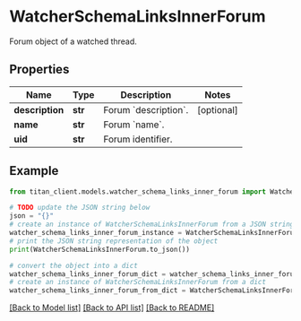 # WatcherSchemaLinksInnerForum

Forum object of a watched thread.

## Properties

Name | Type | Description | Notes
------------ | ------------- | ------------- | -------------
**description** | **str** | Forum &#x60;description&#x60;. | [optional] 
**name** | **str** | Forum &#x60;name&#x60;. | 
**uid** | **str** | Forum identifier. | 

## Example

```python
from titan_client.models.watcher_schema_links_inner_forum import WatcherSchemaLinksInnerForum

# TODO update the JSON string below
json = "{}"
# create an instance of WatcherSchemaLinksInnerForum from a JSON string
watcher_schema_links_inner_forum_instance = WatcherSchemaLinksInnerForum.from_json(json)
# print the JSON string representation of the object
print(WatcherSchemaLinksInnerForum.to_json())

# convert the object into a dict
watcher_schema_links_inner_forum_dict = watcher_schema_links_inner_forum_instance.to_dict()
# create an instance of WatcherSchemaLinksInnerForum from a dict
watcher_schema_links_inner_forum_from_dict = WatcherSchemaLinksInnerForum.from_dict(watcher_schema_links_inner_forum_dict)
```
[[Back to Model list]](../README.md#documentation-for-models) [[Back to API list]](../README.md#documentation-for-api-endpoints) [[Back to README]](../README.md)


